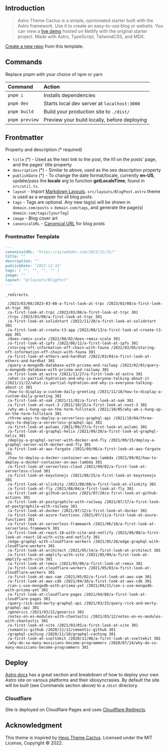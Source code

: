 ## Introduction

> Astro Theme Cactus is a simple, opinionated starter built with the Astro framework. Use it to create an easy-to-use blog or website. You can view a [live demo](https://astro-theme-cactus.netlify.app/) hosted on Netlify with the original starter project. Made with Astro, TypeScript, TailwindCSS, and MDX.

[Create a new repo](https://github.com/chrismwilliams/astro-theme-cactus/generate) from this template.

## Commands

Replace pnpm with your choice of npm or yarn

| Command        | Action                                       |
| :------------- | :------------------------------------------- |
| `pnpm i`       | Installs dependencies                        |
| `pnpm dev`     | Starts local dev server at `localhost:3000`  |
| `pnpm build`   | Build your production site to `./dist/`      |
| `pnpm preview` | Preview your build locally, before deploying |

## Frontmatter

Property and description (* required)

- `title` (*) - Used as the text link to the post, the h1 on the posts' page, and the pages' title property
- `description` (*) - Similar to above, used as the seo description property
- `publishDate` (*) - To change the date format/locale, currently **en-US**, update/pass the **locale** arg to function **getLocaleTime**, found in `src/util.ts`.
- `layout` - Import [Markdown Layouts](https://docs.astro.build/en/core-concepts/layouts/#markdown-layouts). `src/layouts/BlogPost.astro` theme is used as a wrapper for all blog posts.
- `tags` - Tags are optional. Any new tag(s) will be shown in `domain.com/posts` + `domain.com/tags`, and generate the page(s) `domain.com/tags/[yourTag]`
- `image` - Blog cover art
- `canonicalURL` - [Canonical URL](https://developers.google.com/search/docs/crawling-indexing/consolidate-duplicate-urls) for blog posts

### Frontmatter Template

```markdown
---
canonicalURL: "https://ajcwebdev.com/2023/12/31/"
title: ""
description: ""
publishDate: "2023-12-31"
tags: [ "", "", "", "" ]
image: ""
layout: "@/layouts/BlogPost"
---
```

`_redirects`.

```
 /2023/03/08/2023-03-08-a-first-look-at-trpc /2023/03/08/a-first-look-at-trpc 301
 /a-first-look-at-trpc /2023/03/08/a-first-look-at-trpc 301
 /trpc /2023/03/08/a-first-look-at-trpc 301
 /a-first-look-at-solidstart /2022/11/20/a-first-look-at-solidstart 301
 /a-first-look-at-create-t3-app /2022/08/13/a-first-look-at-create-t3-app 301
 /does-remix-scale /2022/08/02/does-remix-scale 301
 /a-first-look-at-ipfs /2022/06/12/a-first-look-at-ipfs 301
 /storing-nft-information-off-chain-with-fauna /2022/03/05/storing-nft-information-off-chain-with-fauna 301
 /a-first-look-at-ethers-and-hardhat /2022/03/04/a-first-look-at-ethers-and-hardhat 301
 /query-a-mongodb-database-with-prisma-and-railway /2022/02/01/query-a-mongodb-database-with-prisma-and-railway 301
 /a-first-look-at-astro /2021/11/27/a-first-look-at-astro 301
 /what-is-partial-hydration-and-why-is-everyone-talking-about-it /2021/11/22/what-is-partial-hydration-and-why-is-everyone-talking-about-it 301
 /how-to-display-a-custom-daily-greeting /2021/11/10/how-to-display-a-custom-daily-greeting 301
 /a-first-look-at-oak /2021/11/02/a-first-look-at-oak 301
 /a-first-look-at-nuxt-3 /2021/10/15/a-first-look-at-nuxt-3 301
 /why-am-i-hung-up-on-the-term-fullstack /2021/10/05/why-am-i-hung-up-on-the-term-fullstack 301
 /three-ways-to-deploy-a-serverless-graphql-api /2021/10/04/three-ways-to-deploy-a-serverless-graphql-api 301
 /a-first-look-at-pulumi /2021/09/27/a-first-look-at-pulumi 301
 /a-first-look-at-graphql-helix /2021/09/20/a-first-look-at-graphql-helix 301
 /deploy-a-graphql-server-with-docker-and-fly /2021/09/15/deploy-a-graphql-server-with-docker-and-fly 301
 /a-first-look-at-aws-fargate /2021/09/06/a-first-look-at-aws-fargate 301
 /how-to-deploy-a-docker-container-on-aws-lambda /2021/09/02/how-to-deploy-a-docker-container-on-aws-lambda 301
 /a-first-look-at-serverless-cloud /2021/09/02/a-first-look-at-serverless-cloud 301
 /a-first-look-at-keystonejs /2021/08/25/a-first-look-at-keystonejs 301
 /a-first-look-at-slinkity /2021/08/08/a-first-look-at-slinkity 301
 /a-first-look-at-fly /2021/08/04/a-first-look-at-fly 301
 /a-first-look-at-github-actions /2021/07/20/a-first-look-at-github-actions 301
 /a-first-look-at-postgraphile-with-railway /2021/07/17/a-first-look-at-postgraphile-with-railway 301
 /a-first-look-at-docker /2021/07/12/a-first-look-at-docker 301
 /a-first-look-at-azure-functions /2021/07/11/a-first-look-at-azure-functions 301
 /a-first-look-at-serverless-framework /2021/06/10/a-first-look-at-serverless-framework 301
 /a-first-look-at-react-18-with-vite-and-netlify /2021/06/08/a-first-look-at-react-18-with-vite-and-netlify 301
 /edge-graphql-with-cloudflare-workers /2021/05/28/edge-graphql-with-cloudflare-workers 301
 /a-first-look-at-architect /2021/05/14/a-first-look-at-architect 301
 /a-first-look-at-amplify-with-vite /2021/05/09/a-first-look-at-amplify-with-vite 301
 /a-first-look-at-remix /2021/05/06/a-first-look-at-remix 301
 /a-first-look-at-cloudflare-workers /2021/05/03/a-first-look-at-cloudflare-workers 301
 /a-first-look-at-aws-sam /2021/05/02/a-first-look-at-aws-sam 301
 /a-first-look-at-aws-cdk /2021/04/30/a-first-look-at-aws-cdk 301
 /can-i-use-mongodb-with-prisma-yet /2021/04/21/can-i-use-mongodb-with-prisma-yet 301
 /a-first-look-at-cloudflare-pages /2021/04/08/a-first-look-at-cloudflare-pages 301
 /query-rick-and-morty-graphql-api /2021/03/25/query-rick-and-morty-graphql-api 301
 /generics /2021/03/21/generics 301
 /notes-on-es-modules-with-chantastic /2021/03/12/notes-on-es-modules-with-chantastic 301
 /a-first-look-at-vite /2021/03/05/a-first-look-at-vite 301
 /semantic-github /2020/12/12/semantic-github 301
 /graphql-caching /2020/11/10/graphql-caching 301
 /a-first-look-at-sveltekit /2020/11/06/a-first-look-at-sveltekit 301
 /why-do-so-many-musicians-become-programmers /2020/07/24/why-do-so-many-musicians-become-programmers 301
```

## Deploy

[Astro docs](https://docs.astro.build/en/guides/deploy/) has a great section and breakdown of how to deploy your own Astro site on various platforms and their idiosyncrasies. By default the site will be built (see Commands section above) to a `/dist` directory.

### Cloudflare

Site is deployed on Cloudflare Pages and uses [Cloudflare Redirects](https://developers.cloudflare.com/pages/platform/redirects/).

## Acknowledgment

This theme is inspired by [Hexo Theme Cactus](https://github.com/probberechts/hexo-theme-cactus). Licensed under the MIT License, Copyright © 2022.